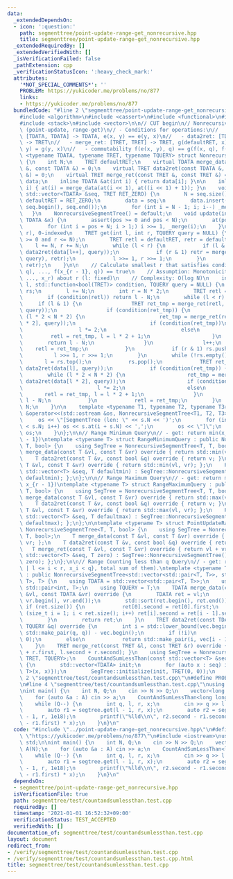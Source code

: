 ```yaml
---
data:
  _extendedDependsOn:
  - icon: ':question:'
    path: segmenttree/point-update-range-get_nonrecursive.hpp
    title: segmenttree/point-update-range-get_nonrecursive.hpp
  _extendedRequiredBy: []
  _extendedVerifiedWith: []
  _isVerificationFailed: false
  _pathExtension: cpp
  _verificationStatusIcon: ':heavy_check_mark:'
  attributes:
    '*NOT_SPECIAL_COMMENTS*': ''
    PROBLEM: https://yukicoder.me/problems/no/877
    links:
    - https://yukicoder.me/problems/no/877
  bundledCode: "#line 2 \"segmenttree/point-update-range-get_nonrecursive.hpp\"\n\
    #include <algorithm>\n#include <cassert>\n#include <functional>\n#include <iostream>\n\
    #include <stack>\n#include <vector>\n\n// CUT begin\n// Nonrecursive Segment Tree\
    \ (point-update, range-get)\n// - Conditions for operations:\n//   - merge_data:\
    \ [TDATA, TDATA] -> TDATA, e(x, y) == e(y, x)\n//   - data2ret: [TDATA, TQUERY]\
    \ -> TRET\n//   - merge_ret: [TRET, TRET] -> TRET, g(defaultRET, x) == x, g(x,\
    \ y) = g(y, x)\n//   - commutability f(e(x, y), q) == g(f(x, q), f(y, q))\ntemplate\
    \ <typename TDATA, typename TRET, typename TQUERY> struct NonrecursiveSegmentTree\
    \ {\n    int N;\n    TRET defaultRET;\n    virtual TDATA merge_data(const TDATA\
    \ &, const TDATA &) = 0;\n    virtual TRET data2ret(const TDATA &, const TQUERY\
    \ &) = 0;\n    virtual TRET merge_ret(const TRET &, const TRET &) = 0;\n    std::vector<TDATA>\
    \ data;\n    inline TDATA &at(int i) { return data[i]; }\n\n    inline void _merge(int\
    \ i) { at(i) = merge_data(at(i << 1), at((i << 1) + 1)); }\n    void initialize(const\
    \ std::vector<TDATA> &seq, TRET RET_ZERO) {\n        N = seq.size();\n       \
    \ defaultRET = RET_ZERO;\n        data = seq;\n        data.insert(data.end(),\
    \ seq.begin(), seq.end());\n        for (int i = N - 1; i; i--) _merge(i);\n \
    \   }\n    NonrecursiveSegmentTree() = default;\n    void update(int pos, const\
    \ TDATA &x) {\n        assert(pos >= 0 and pos < N);\n        at(pos + N) = x;\n\
    \        for (int i = pos + N; i > 1;) i >>= 1, _merge(i);\n    }\n\n    // [l,\
    \ r), 0-indexed\n    TRET get(int l, int r, TQUERY query = NULL) {\n        assert(l\
    \ >= 0 and r <= N);\n        TRET retl = defaultRET, retr = defaultRET;\n    \
    \    l += N, r += N;\n        while (l < r) {\n            if (l & 1) retl = merge_ret(retl,\
    \ data2ret(data[l++], query));\n            if (r & 1) retr = merge_ret(data2ret(data[--r],\
    \ query), retr);\n            l >>= 1, r >>= 1;\n        }\n        return merge_ret(retl,\
    \ retr);\n    }\n\n    // Calculate smallest r that satisfies condition(g(f(x_l,\
    \ q), ..., f(x_{r - 1}, q)) == true\n    // Assumption: Monotonicity of g(x_l,\
    \ ..., x_r) about r (l: fixed)\n    // Complexity: O(log N)\n    int binary_search(int\
    \ l, std::function<bool(TRET)> condition, TQUERY query = NULL) {\n        std::stack<int>\
    \ rs;\n        l += N;\n        int r = N * 2;\n        TRET retl = defaultRET;\n\
    \        if (condition(retl)) return l - N;\n        while (l < r) {\n       \
    \     if (l & 1) {\n                TRET ret_tmp = merge_ret(retl, data2ret(data[l],\
    \ query));\n                if (condition(ret_tmp)) {\n                    while\
    \ (l * 2 < N * 2) {\n                        ret_tmp = merge_ret(retl, data2ret(data[l\
    \ * 2], query));\n                        if (condition(ret_tmp))\n          \
    \                  l *= 2;\n                        else\n                   \
    \         retl = ret_tmp, l = l * 2 + 1;\n                    }\n            \
    \        return l - N;\n                }\n                l++;\n            \
    \    retl = ret_tmp;\n            }\n            if (r & 1) rs.push(--r);\n  \
    \          l >>= 1, r >>= 1;\n        }\n        while (!rs.empty()) {\n     \
    \       l = rs.top();\n            rs.pop();\n            TRET ret_tmp = merge_ret(retl,\
    \ data2ret(data[l], query));\n            if (condition(ret_tmp)) {\n        \
    \        while (l * 2 < N * 2) {\n                    ret_tmp = merge_ret(retl,\
    \ data2ret(data[l * 2], query));\n                    if (condition(ret_tmp))\n\
    \                        l *= 2;\n                    else\n                 \
    \       retl = ret_tmp, l = l * 2 + 1;\n                }\n                return\
    \ l - N;\n            }\n            retl = ret_tmp;\n        }\n        return\
    \ N;\n    }\n\n    template <typename T1, typename T2, typename T3> friend std::ostream\
    \ &operator<<(std::ostream &os, NonrecursiveSegmentTree<T1, T2, T3> s) {\n   \
    \     os << \"[SegmentTree (len: \" << s.N << ')';\n        for (int i = 0; i\
    \ < s.N; i++) os << s.at(i + s.N) << ',';\n        os << \"]\";\n        return\
    \ os;\n    }\n};\n\n// Range Minimum Query\n// - get: return min(x_l, ..., x_{r\
    \ - 1})\ntemplate <typename T> struct RangeMinimumQuery : public NonrecursiveSegmentTree<T,\
    \ T, bool> {\n    using SegTree = NonrecursiveSegmentTree<T, T, bool>;\n    T\
    \ merge_data(const T &vl, const T &vr) override { return std::min(vl, vr); };\n\
    \    T data2ret(const T &v, const bool &q) override { return v; }\n    T merge_ret(const\
    \ T &vl, const T &vr) override { return std::min(vl, vr); };\n    RangeMinimumQuery(const\
    \ std::vector<T> &seq, T defaultmin) : SegTree::NonrecursiveSegmentTree() { SegTree::initialize(seq,\
    \ defaultmin); };\n};\n\n// Range Maximum Query\n// - get: return max(x_l, ...,\
    \ x_{r - 1})\ntemplate <typename T> struct RangeMaximumQuery : public NonrecursiveSegmentTree<T,\
    \ T, bool> {\n    using SegTree = NonrecursiveSegmentTree<T, T, bool>;\n    T\
    \ merge_data(const T &vl, const T &vr) override { return std::max(vl, vr); };\n\
    \    T data2ret(const T &v, const bool &q) override { return v; }\n    T merge_ret(const\
    \ T &vl, const T &vr) override { return std::max(vl, vr); };\n    RangeMaximumQuery(const\
    \ std::vector<T> &seq, T defaultmax) : SegTree::NonrecursiveSegmentTree() { SegTree::initialize(seq,\
    \ defaultmax); };\n};\n\ntemplate <typename T> struct PointUpdateRangeSum : public\
    \ NonrecursiveSegmentTree<T, T, bool> {\n    using SegTree = NonrecursiveSegmentTree<T,\
    \ T, bool>;\n    T merge_data(const T &vl, const T &vr) override { return vl +\
    \ vr; };\n    T data2ret(const T &v, const bool &q) override { return v; }\n \
    \   T merge_ret(const T &vl, const T &vr) override { return vl + vr; };\n    PointUpdateRangeSum(const\
    \ std::vector<T> &seq, T zero) : SegTree::NonrecursiveSegmentTree() { SegTree::initialize(seq,\
    \ zero); };\n};\n\n// Range Counting less than q Query\n// - get: return (#{i\
    \ | l <= i < r, x_i < q}, total sum of them).\ntemplate <typename T> struct CountAndSumLessThan\
    \ : public NonrecursiveSegmentTree<std::vector<std::pair<T, T>>, std::pair<int,\
    \ T>, T> {\n    using TDATA = std::vector<std::pair<T, T>>;\n    using TRET =\
    \ std::pair<int, T>;\n    using TQUERY = T;\n    TDATA merge_data(const TDATA\
    \ &vl, const TDATA &vr) override {\n        TDATA ret = vl;\n        ret.insert(ret.end(),\
    \ vr.begin(), vr.end());\n        std::sort(ret.begin(), ret.end());\n       \
    \ if (ret.size()) {\n            ret[0].second = ret[0].first;\n            for\
    \ (size_t i = 1; i < ret.size(); i++) ret[i].second = ret[i - 1].second + ret[i].first;\n\
    \        }\n        return ret;\n    }\n    TRET data2ret(const TDATA &vec, const\
    \ TQUERY &q) override {\n        int i = std::lower_bound(vec.begin(), vec.end(),\
    \ std::make_pair(q, q)) - vec.begin();\n        if (!i)\n            return std::make_pair(0,\
    \ 0);\n        else\n            return std::make_pair(i, vec[i - 1].second);\n\
    \    }\n    TRET merge_ret(const TRET &l, const TRET &r) override { return std::make_pair(l.first\
    \ + r.first, l.second + r.second); }\n    using SegTree = NonrecursiveSegmentTree<TDATA,\
    \ TRET, TQUERY>;\n    CountAndSumLessThan(const std::vector<T> &seq) : SegTree::NonrecursiveSegmentTree()\
    \ {\n        std::vector<TDATA> init;\n        for (auto x : seq) init.emplace_back(TDATA{std::pair<T,\
    \ T>(x, x)});\n        SegTree::initialize(init, TRET(0, 0));\n    }\n};\n#line\
    \ 2 \"segmenttree/test/countandsumlessthan.test.cpp\"\n#define PROBLEM \"https://yukicoder.me/problems/no/877\"\
    \n#line 4 \"segmenttree/test/countandsumlessthan.test.cpp\"\nusing namespace std;\n\
    \nint main() {\n    int N, Q;\n    cin >> N >> Q;\n    vector<long long> A(N);\n\
    \    for (auto &a : A) cin >> a;\n    CountAndSumLessThan<long long> segtree(A);\n\
    \    while (Q--) {\n        int q, l, r, x;\n        cin >> q >> l >> r >> x;\n\
    \        auto r1 = segtree.get(l - 1, r, x);\n        auto r2 = segtree.get(l\
    \ - 1, r, 1e18);\n        printf(\"%lld\\n\", r2.second - r1.second - 1LL * (r2.first\
    \ - r1.first) * x);\n    }\n}\n"
  code: "#include \"../point-update-range-get_nonrecursive.hpp\"\n#define PROBLEM\
    \ \"https://yukicoder.me/problems/no/877\"\n#include <iostream>\nusing namespace\
    \ std;\n\nint main() {\n    int N, Q;\n    cin >> N >> Q;\n    vector<long long>\
    \ A(N);\n    for (auto &a : A) cin >> a;\n    CountAndSumLessThan<long long> segtree(A);\n\
    \    while (Q--) {\n        int q, l, r, x;\n        cin >> q >> l >> r >> x;\n\
    \        auto r1 = segtree.get(l - 1, r, x);\n        auto r2 = segtree.get(l\
    \ - 1, r, 1e18);\n        printf(\"%lld\\n\", r2.second - r1.second - 1LL * (r2.first\
    \ - r1.first) * x);\n    }\n}\n"
  dependsOn:
  - segmenttree/point-update-range-get_nonrecursive.hpp
  isVerificationFile: true
  path: segmenttree/test/countandsumlessthan.test.cpp
  requiredBy: []
  timestamp: '2021-01-01 16:52:32+09:00'
  verificationStatus: TEST_ACCEPTED
  verifiedWith: []
documentation_of: segmenttree/test/countandsumlessthan.test.cpp
layout: document
redirect_from:
- /verify/segmenttree/test/countandsumlessthan.test.cpp
- /verify/segmenttree/test/countandsumlessthan.test.cpp.html
title: segmenttree/test/countandsumlessthan.test.cpp
---
```

